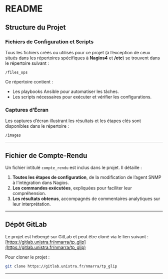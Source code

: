 # README


## Structure du Projet  

### Fichiers de Configuration et Scripts  
Tous les fichiers créés ou utilisés pour ce projet (à l’exception de ceux situés dans les répertoires spécifiques à **Nagios4** et **/etc**) se trouvent dans le répertoire suivant :  

```
/files_ops
```  
Ce répertoire contient :  
- Les playbooks Ansible pour automatiser les tâches.  
- Les scripts nécessaires pour exécuter et vérifier les configurations.  

### Captures d’Écran  
Les captures d’écran illustrant les résultats et les étapes clés sont disponibles dans le répertoire :  

```
/images
```  

---

## Fichier de Compte-Rendu  
Un fichier intitulé `compte_rendu` est inclus dans le projet. Il détaille :  
1. **Toutes les étapes de configuration**, de la modification de l’agent SNMP à l’intégration dans Nagios.  
2. **Les commandes exécutées**, expliquées pour faciliter leur compréhension.  
3. **Les résultats obtenus**, accompagnés de commentaires analytiques sur leur interprétation.  

---

## Dépôt GitLab  
Le projet est hébergé sur GitLab et peut être cloné via le lien suivant :  
[https://gitlab.unistra.fr/nmarra/tp_glip](https://gitlab.unistra.fr/nmarra/tp_glip)  

Pour cloner le projet :  
```bash
git clone https://gitlab.unistra.fr/nmarra/tp_glip
```

---
